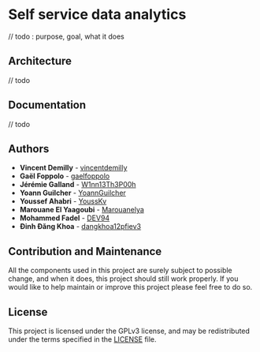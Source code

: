 # Self service data analytics

// todo : purpose, goal, what it does

## Architecture

// todo

## Documentation

// todo

## Authors

* **Vincent Demilly**  - [vincentdemilly](https://github.com/vincentdemilly)
* **Gaël Foppolo**  - [gaelfoppolo](https://github.com/gaelfoppolo)
* **Jérémie Galland**  - [W1nn13Th3P00h](https://github.com/W1nn13Th3P00h)
* **Yoann Guilcher** - [YoannGuilcher](https://github.com/YoannGuilcher)
* **Youssef Ahabri** - [YoussKv](https://github.com/YoussKv)
* **Marouane El Yaagoubi** - [Marouanelya](https://github.com/Marouanelya)
* **Mohammed Fadel** - [DEV94](https://github.com/DEV94)
* **Đinh Đăng Khoa** - [dangkhoa12pfiev3](https://github.com/dangkhoa12pfiev3)

## Contribution and Maintenance 
All the components used in this project are surely subject to possible change, and when it does, this project should still work properly. If you would like to help maintain or improve this project please feel free to do so. 

## License

This project is licensed under the GPLv3 license, and may be redistributed under the terms specified in the [LICENSE](LICENSE.md) file.
